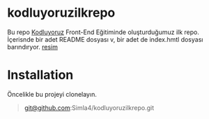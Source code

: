 # kodluyoruzilkrepo
Bu repo [Kodluyoruz](https://www.kodluyoruz.org/) Front-End Eğitiminde oluşturduğumuz ilk repo. İçerisnde bir adet README dosyası v, bir adet de index.hmtl dosyası barındıryor.
[resim](https://www.patika.dev/egitimler/frontend-web-development-patikasi/git/odev1/github.png)

# Installation
Öncelikle bu projeyi clonelayın.
>git@github.com:Simla4/kodluyoruzilkrepo.git
